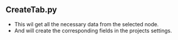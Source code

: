 ## CreateTab.py
- This wil get all the necessary data from the selected node.
- And will create the corresponding fields in the projects settings.
